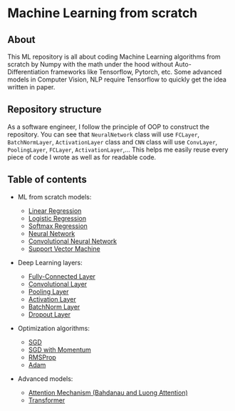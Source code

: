 # Machine Learning from scratch

## About
This ML repository is all about coding Machine Learning algorithms from scratch by Numpy with the math under the hood without Auto-Differentiation frameworks like Tensorflow, Pytorch, etc. Some advanced models in Computer Vision, NLP require Tensorflow to quickly get the idea written in paper.

## Repository structure
As a software engineer, I follow the principle of OOP to construct the repository. You can see that `NeuralNetwork` class will use `FCLayer`, `BatchNormLayer`, `ActivationLayer` class and `CNN` class will use `ConvLayer`, `PoolingLayer`, `FCLayer`, `ActivationLayer`,... This helps me easily reuse every piece of code I wrote as well as for readable code. 

## Table of contents
- ML from scratch models:
  * [Linear Regression](https://github.com/giangtranml/ml-from-scratch/blob/master/linear_regression/linear_regression.py)
  * [Logistic Regression](https://github.com/giangtranml/ml-from-scratch/blob/master/logistic_regression/logistic_regression.py)
  * [Softmax Regression](https://github.com/giangtranml/ml-from-scratch/blob/master/softmax_regression/softmax_regression.py)
  * [Neural Network](https://github.com/giangtranml/ml-from-scratch/blob/master/neural_network/neural_network.py)
  * [Convolutional Neural Network](https://github.com/giangtranml/ml-from-scratch/blob/master/convolutional_neural_network/convolutional_neural_network.py)
  * [Support Vector Machine](https://github.com/giangtranml/ml-from-scratch/blob/master/svm/svm.py)
  
- Deep Learning layers:
  * [Fully-Connected Layer](https://github.com/giangtranml/ml-from-scratch/blob/master/nn_components/layers.py#L43)
  * [Convolutional Layer](https://github.com/giangtranml/ml-from-scratch/blob/master/nn_components/layers.py#L107)
  * [Pooling Layer](https://github.com/giangtranml/ml-from-scratch/blob/master/nn_components/layers.py#L245)
  * [Activation Layer](https://github.com/giangtranml/ml-from-scratch/blob/master/nn_components/layers.py#L372)
  * [BatchNorm Layer](https://github.com/giangtranml/ml-from-scratch/blob/master/nn_components/layers.py#L436)
  * [Dropout Layer](https://github.com/giangtranml/ml-from-scratch/blob/master/nn_components/layers.py#L407)
  
- Optimization algorithms:
  * [SGD](https://github.com/giangtranml/ml-from-scratch/blob/master/optimizations_algorithms/optimizers.py#L16)
  * [SGD with Momentum](https://github.com/giangtranml/ml-from-scratch/blob/master/optimizations_algorithms/optimizers.py#L24)
  * [RMSProp](https://github.com/giangtranml/ml-from-scratch/blob/master/optimizations_algorithms/optimizers.py#L37)
  * [Adam](https://github.com/giangtranml/ml-from-scratch/blob/master/optimizations_algorithms/optimizers.py#L51)
  
- Advanced models:
  * [Attention Mechanism (Bahdanau and Luong Attention)](https://github.com/giangtranml/ml-from-scratch/blob/master/attention_mechanism/Attention_Mechanism.ipynb)
  * [Transformer](https://github.com/giangtranml/ml-from-scratch/blob/master/transformer/Transformer.ipynb)
